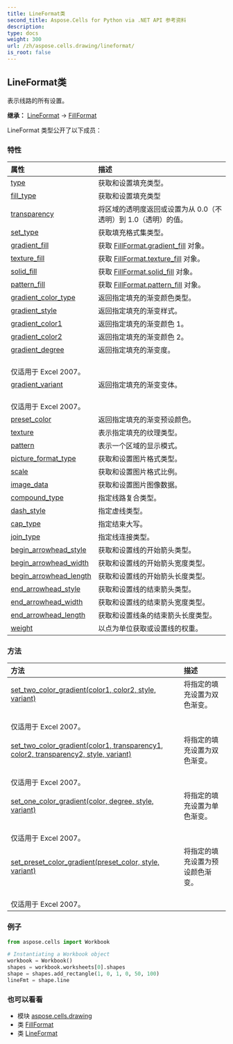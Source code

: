 ```yaml
---
title: LineFormat类
second_title: Aspose.Cells for Python via .NET API 参考资料
description:
type: docs
weight: 300
url: /zh/aspose.cells.drawing/lineformat/
is_root: false
---
```

## LineFormat类
表示线路的所有设置。



**继承：** [LineFormat](/cells/python-net/aspose.cells.drawing/lineformat) → 
[FillFormat](/cells/python-net/zh/aspose.cells.drawing/fillformat)



LineFormat 类型公开了以下成员：

### 特性
|属性|描述|
| :- | :- |
| [type](/cells/python-net/zh/aspose.cells.drawing/lineformat/type) |获取和设置填充类型。|
| [fill_type](/cells/python-net/zh/aspose.cells.drawing/lineformat/fill_type) |获取和设置填充类型|
| [transparency](/cells/python-net/zh/aspose.cells.drawing/lineformat/transparency) |将区域的透明度返回或设置为从 0.0（不透明）到 1.0（透明）的值。|
| [set_type](/cells/python-net/zh/aspose.cells.drawing/lineformat/set_type) |获取填充格式集类型。|
| [gradient_fill](/cells/python-net/zh/aspose.cells.drawing/lineformat/gradient_fill) |获取 [FillFormat.gradient_fill](/cells/python-net/zh/aspose.cells.drawing/fillformat#gradient_fill) 对象。|
| [texture_fill](/cells/python-net/zh/aspose.cells.drawing/lineformat/texture_fill) |获取 [FillFormat.texture_fill](/cells/python-net/zh/aspose.cells.drawing/fillformat#texture_fill) 对象。|
| [solid_fill](/cells/python-net/zh/aspose.cells.drawing/lineformat/solid_fill) |获取 [FillFormat.solid_fill](/cells/python-net/zh/aspose.cells.drawing/fillformat#solid_fill) 对象。|
| [pattern_fill](/cells/python-net/zh/aspose.cells.drawing/lineformat/pattern_fill) |获取 [FillFormat.pattern_fill](/cells/python-net/zh/aspose.cells.drawing/fillformat#pattern_fill) 对象。|
| [gradient_color_type](/cells/python-net/zh/aspose.cells.drawing/lineformat/gradient_color_type) |返回指定填充的渐变颜色类型。|
| [gradient_style](/cells/python-net/zh/aspose.cells.drawing/lineformat/gradient_style) |返回指定填充的渐变样式。|
| [gradient_color1](/cells/python-net/zh/aspose.cells.drawing/lineformat/gradient_color1) |返回指定填充的渐变颜色 1。|
| [gradient_color2](/cells/python-net/zh/aspose.cells.drawing/lineformat/gradient_color2) |返回指定填充的渐变颜色 2。|
| [gradient_degree](/cells/python-net/zh/aspose.cells.drawing/lineformat/gradient_degree) |返回指定填充的渐变度。<br/>仅适用于 Excel 2007。|
| [gradient_variant](/cells/python-net/zh/aspose.cells.drawing/lineformat/gradient_variant) |返回指定填充的渐变变体。<br/>仅适用于 Excel 2007。|
| [preset_color](/cells/python-net/zh/aspose.cells.drawing/lineformat/preset_color) |返回指定填充的渐变预设颜色。|
| [texture](/cells/python-net/zh/aspose.cells.drawing/lineformat/texture) |表示指定填充的纹理类型。|
| [pattern](/cells/python-net/zh/aspose.cells.drawing/lineformat/pattern) |表示一个区域的显示模式。|
| [picture_format_type](/cells/python-net/zh/aspose.cells.drawing/lineformat/picture_format_type) |获取和设置图片格式类型。|
| [scale](/cells/python-net/zh/aspose.cells.drawing/lineformat/scale) |获取和设置图片格式比例。|
| [image_data](/cells/python-net/zh/aspose.cells.drawing/lineformat/image_data) |获取和设置图片图像数据。|
| [compound_type](/cells/python-net/zh/aspose.cells.drawing/lineformat/compound_type) |指定线路复合类型。|
| [dash_style](/cells/python-net/zh/aspose.cells.drawing/lineformat/dash_style) |指定虚线类型。|
| [cap_type](/cells/python-net/zh/aspose.cells.drawing/lineformat/cap_type) |指定结束大写。|
| [join_type](/cells/python-net/zh/aspose.cells.drawing/lineformat/join_type) |指定线连接类型。|
| [begin_arrowhead_style](/cells/python-net/zh/aspose.cells.drawing/lineformat/begin_arrowhead_style) |获取和设置线的开始箭头类型。|
| [begin_arrowhead_width](/cells/python-net/zh/aspose.cells.drawing/lineformat/begin_arrowhead_width) |获取和设置线的开始箭头宽度类型。|
| [begin_arrowhead_length](/cells/python-net/zh/aspose.cells.drawing/lineformat/begin_arrowhead_length) |获取和设置线的开始箭头长度类型。|
| [end_arrowhead_style](/cells/python-net/zh/aspose.cells.drawing/lineformat/end_arrowhead_style) |获取和设置线的结束箭头类型。|
| [end_arrowhead_width](/cells/python-net/zh/aspose.cells.drawing/lineformat/end_arrowhead_width) |获取和设置线的结束箭头宽度类型。|
| [end_arrowhead_length](/cells/python-net/zh/aspose.cells.drawing/lineformat/end_arrowhead_length) |获取和设置线条的结束箭头长度类型。|
| [weight](/cells/python-net/zh/aspose.cells.drawing/lineformat/weight) |以点为单位获取或设置线的权重。|


### 方法
|方法|描述|
| :- | :- |
| [set_two_color_gradient(color1, color2, style, variant)](/cells/python-net/zh/aspose.cells.drawing/lineformat/set_two_color_gradient/#aspose.pydrawing.Color-aspose.pydrawing.Color-GradientStyleType-int) |将指定的填充设置为双色渐变。<br/>仅适用于 Excel 2007。|
| [set_two_color_gradient(color1, transparency1, color2, transparency2, style, variant)](/cells/python-net/zh/aspose.cells.drawing/lineformat/set_two_color_gradient/#aspose.pydrawing.Color-float-aspose.pydrawing.Color-float-GradientStyleType-int) |将指定的填充设置为双色渐变。<br/>仅适用于 Excel 2007。|
| [set_one_color_gradient(color, degree, style, variant)](/cells/python-net/zh/aspose.cells.drawing/lineformat/set_one_color_gradient/#aspose.pydrawing.Color-float-GradientStyleType-int) |将指定的填充设置为单色渐变。<br/>仅适用于 Excel 2007。|
| [set_preset_color_gradient(preset_color, style, variant)](/cells/python-net/zh/aspose.cells.drawing/lineformat/set_preset_color_gradient/#GradientPresetType-GradientStyleType-int) |将指定的填充设置为预设颜色渐变。<br/>仅适用于 Excel 2007。|



### 例子

```python
from aspose.cells import Workbook

# Instantiating a Workbook object
workbook = Workbook()
shapes = workbook.worksheets[0].shapes
shape = shapes.add_rectangle(1, 0, 1, 0, 50, 100)
lineFmt = shape.line

```

### 也可以看看
* 模块 [aspose.cells.drawing](..)
* 类 [FillFormat](/cells/python-net/zh/aspose.cells.drawing/fillformat)
* 类 [LineFormat](/cells/python-net/zh/aspose.cells.drawing/lineformat)
